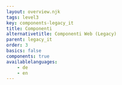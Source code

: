 ```yaml
---
layout: overview.njk
tags: level3
key: components-legacy_it
title: Componenti
alternativetitle: Componenti Web (Legacy)
parent: legacy_it
order: 3
basics: false
components: true
availablelanguages: 
    - de
    - en
---
```

